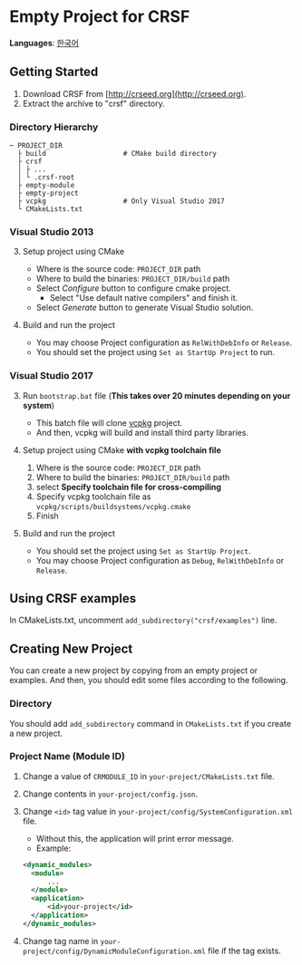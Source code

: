 # Empty Project for CRSF
**Languages**: [한국어](README-ko.md)

## Getting Started
1. Download CRSF from [http://crseed.org](http://crseed.org).
2. Extract the archive to "crsf" directory.

### Directory Hierarchy
```
─ PROJECT_DIR
  ├ build                   # CMake build directory
  ├ crsf
  │ ├ ...
  │ └ .crsf-root
  ├ empty-module
  ├ empty-project
  ├ vcpkg                   # Only Visual Studio 2017
  └ CMakeLists.txt
```

### Visual Studio 2013
3. Setup project using CMake
   - Where is the source code: `PROJECT_DIR` path
   - Where to build the binaries: `PROJECT_DIR/build` path
   - Select *Configure* button to configure cmake project.
     - Select "Use default native compilers" and finish it.
   - Select *Generate* button to generate Visual Studio solution.

4. Build and run the project
   - You may choose Project configuration as `RelWithDebInfo` or `Release`.
   - You should set the project using `Set as StartUp Project` to run.

### Visual Studio 2017
3. Run `bootstrap.bat` file (**This takes over 20 minutes depending on your system**)
   - This batch file will clone [vcpkg](https://github.com/Microsoft/vcpkg) project.
   - And then, vcpkg will build and install third party libraries.

4. Setup project using CMake **with vcpkg toolchain file**
   1. Where is the source code: `PROJECT_DIR` path
   2. Where to build the binaries: `PROJECT_DIR/build` path
   3. select **Specify toolchain file for cross-compiling**
   4. Specify vcpkg toolchain file as `vcpkg/scripts/buildsystems/vcpkg.cmake`
   5. Finish

5. Build and run the project
   - You should set the project using `Set as StartUp Project`.
   - You may choose Project configuration as `Debug`, `RelWithDebInfo` or `Release`.



## Using CRSF examples
In CMakeLists.txt, uncomment `add_subdirectory("crsf/examples")` line.



## Creating New Project
You can create a new project by copying from an empty project or examples.
And then, you should edit some files according to the following.

### Directory
You should add `add_subdirectory` command in `CMakeLists.txt` if you create a new project.

### Project Name (Module ID)
1. Change a value of `CRMODULE_ID` in `your-project/CMakeLists.txt` file.
2. Change contents in `your-project/config.json`.
3. Change `<id>` tag value in `your-project/config/SystemConfiguration.xml` file.
   - Without this, the application will print error message.
   - Example:
   ```xml
   <dynamic_modules>
     <module>
         ...
     </module>
     <application>
         <id>your-project</id>
     </application>
   </dynamic_modules>
   ```

4. Change tag name in `your-project/config/DynamicModuleConfiguration.xml` file if the tag exists.
